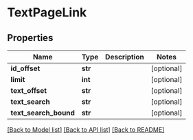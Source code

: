 # TextPageLink

## Properties
Name | Type | Description | Notes
------------ | ------------- | ------------- | -------------
**id_offset** | **str** |  | [optional] 
**limit** | **int** |  | [optional] 
**text_offset** | **str** |  | [optional] 
**text_search** | **str** |  | [optional] 
**text_search_bound** | **str** |  | [optional] 

[[Back to Model list]](../README.md#documentation-for-models) [[Back to API list]](../README.md#documentation-for-api-endpoints) [[Back to README]](../README.md)


